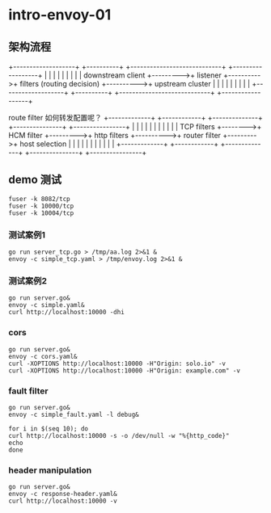 # intro-envoy-01

## 架构流程

+-------------------+          +----------+           +----------------------------+           +------------------+
|                   |          |          |           |                            |           |                  |
| downstream client +--------->+ listener +---------->+ filters (routing decision) +---------->+ upstream cluster |
|                   |          |          |           |                            |           |                  |
+-------------------+          +----------+           +----------------------------+           +------------------+

route filter 如何转发配置呢？
+-------------+         +------------+          +--------------+           +---------------+          +----------------+
|             |         |            |          |              |           |               |          |                |
| TCP filters +-------->+ HCM filter +--------->+ http filters +---------->+ router filter +--------->+ host selection |
|             |         |            |          |              |           |               |          |                |
+-------------+         +------------+          +--------------+           +---------------+          +----------------+

## demo 测试

```
fuser -k 8082/tcp
fuser -k 10000/tcp
fuser -k 10004/tcp
```

### 测试案例1

```
go run server_tcp.go > /tmp/aa.log 2>&1 &
envoy -c simple_tcp.yaml > /tmp/envoy.log 2>&1 &
```

### 测试案例2

```
go run server.go&
envoy -c simple.yaml&
curl http://localhost:10000 -dhi
```

### cors

```
go run server.go&
envoy -c cors.yaml&
curl -XOPTIONS http://localhost:10000 -H"Origin: solo.io" -v
curl -XOPTIONS http://localhost:10000 -H"Origin: example.com" -v
```

### fault filter

```
go run server.go&
envoy -c simple_fault.yaml -l debug&

for i in $(seq 10); do
curl http://localhost:10000 -s -o /dev/null -w "%{http_code}" 
echo
done
```

### header manipulation

```
go run server.go&
envoy -c response-header.yaml&
curl http://localhost:10000 -v
```
